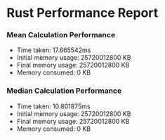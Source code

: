 # Rust Performance Report

### Mean Calculation Performance

- Time taken: 17.665542ms
- Initial memory usage: 25720012800 KB
- Final memory usage: 25720012800 KB
- Memory consumed: 0 KB


### Median Calculation Performance

- Time taken: 10.801875ms
- Initial memory usage: 25720012800 KB
- Final memory usage: 25720012800 KB
- Memory consumed: 0 KB


